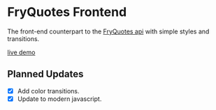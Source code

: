 # FryQuotes Frontend

The front-end counterpart to the [FryQuotes api](https://github.com/sphen/fry-quotes-api) with simple styles and transitions.

[live demo](https://sphen.net/fry-quotes-frontend/)

## Planned Updates

- [x] Add color transitions.
- [x] Update to modern javascript.
